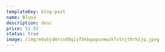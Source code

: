 ```yaml
---
templateKey: blog-post
name: Blusa
description: desc
price: 52.55
status: true
image: /img/e6ybjdmrcx80givfbkbgaguvmwzkfvtnjt9rhijq.jpeg
---
```

